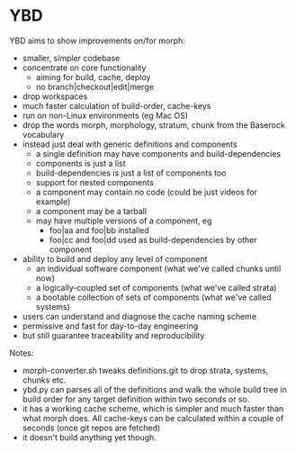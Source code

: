 # YBD
YBD aims to show improvements on/for morph:
- smaller, simpler codebase
- concentrate on core functionality
  - aiming for build, cache, deploy
  - no branch|checkout|edit|merge
- drop workspaces
- much faster calculation of build-order, cache-keys
- run on non-Linux environments (eg Mac OS)
- drop the words morph, morphology, stratum, chunk from the Baserock vocabulary
- instead just deal with generic definitions and components
  - a single definition may have components and build-dependencies
  - components is just a list
  - build-dependencies is just a list of components too
  - support for nested components
  - a component may contain no code (could be just videos for example)
  - a component may be a tarball
  - may have multiple versions of a component, eg
    - foo|aa and foo|bb installed
    - foo|cc and foo|dd used as build-dependencies by other component
- ability to build and deploy any level of component
  - an individual software component (what we've called chunks until now)
  - a logically-coupled set of components (what we've called strata)
  - a bootable collection of sets of components (what we've called systems)
- users can understand and diagnose the cache naming scheme
- permissive and fast for day-to-day engineering
- but still guarantee traceability and reproducibility

Notes:
- morph-converter.sh tweaks definitions.git to drop strata, systems, chunks etc.
- ybd.py can parses all of the definitions and walk the whole build tree
  in build order for any target definition within two seconds or so. 
- it has a working cache scheme, which is simpler and much faster than what morph does.
  All cache-keys can be calculated within a couple of seconds (once git repos are fetched)
- it doesn't build anything yet though.
